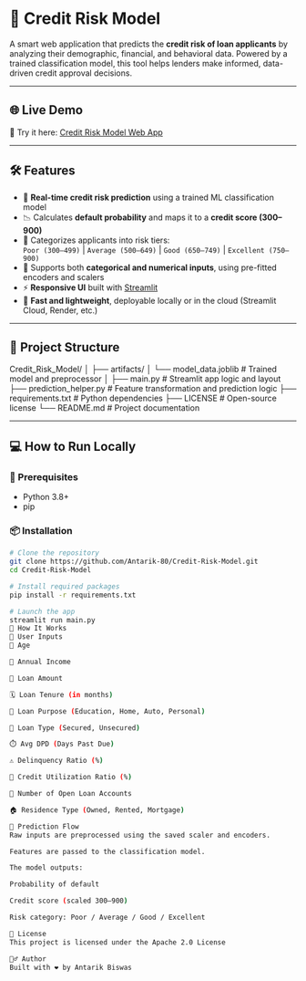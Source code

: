 # 🏦 Credit Risk Model

A smart web application that predicts the **credit risk of loan applicants** by analyzing their demographic, financial, and behavioral data. Powered by a trained classification model, this tool helps lenders make informed, data-driven credit approval decisions.

---

## 🌐 Live Demo


🔗 Try it here: [Credit Risk Model Web App](https://project-ml-credit-risk-model.streamlit.app/)  

---

## 🛠 Features

- 🎯 **Real-time credit risk prediction** using a trained ML classification model
- 📉 Calculates **default probability** and maps it to a **credit score (300–900)**
- 🧠 Categorizes applicants into risk tiers:  
  `Poor (300–499)` | `Average (500–649)` | `Good (650–749)` | `Excellent (750–900)`
- 🧩 Supports both **categorical and numerical inputs**, using pre-fitted encoders and scalers
- ⚡ **Responsive UI** built with [Streamlit](https://streamlit.io/)
- 🚀 **Fast and lightweight**, deployable locally or in the cloud (Streamlit Cloud, Render, etc.)

---

## 📂 Project Structure

Credit_Risk_Model/
│
├── artifacts/
│ └── model_data.joblib # Trained model and preprocessor
│
├── main.py # Streamlit app logic and layout
├── prediction_helper.py # Feature transformation and prediction logic
├── requirements.txt # Python dependencies
├── LICENSE # Open-source license
└── README.md # Project documentation


---

## 💻 How to Run Locally

### 🔧 Prerequisites

- Python 3.8+
- pip

### 📦 Installation

```bash
# Clone the repository
git clone https://github.com/Antarik-80/Credit-Risk-Model.git
cd Credit-Risk-Model

# Install required packages
pip install -r requirements.txt

# Launch the app
streamlit run main.py
🧠 How It Works
🧾 User Inputs
🎂 Age

💼 Annual Income

🏦 Loan Amount

🗓️ Loan Tenure (in months)

📘 Loan Purpose (Education, Home, Auto, Personal)

🔐 Loan Type (Secured, Unsecured)

⏱️ Avg DPD (Days Past Due)

⚠️ Delinquency Ratio (%)

🔄 Credit Utilization Ratio (%)

📂 Number of Open Loan Accounts

🏠 Residence Type (Owned, Rented, Mortgage)

🔄 Prediction Flow
Raw inputs are preprocessed using the saved scaler and encoders.

Features are passed to the classification model.

The model outputs:

Probability of default

Credit score (scaled 300–900)

Risk category: Poor / Average / Good / Excellent

📜 License
This project is licensed under the Apache 2.0 License

🙋‍♂️ Author
Built with ❤️ by Antarik Biswas
